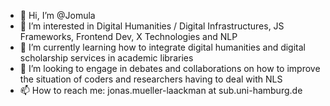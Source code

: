 - 👋 Hi, I’m @Jomula
- 👀 I’m interested in Digital Humanities / Digital Infrastructures, JS Frameworks, Frontend Dev, X Technologies and NLP
- 🌱 I’m currently learning how to integrate digital humanities and digital scholarship services in academic libraries
- 💞️ I’m looking to engage in debates and collaborations on how to improve the situation of coders and researchers having to deal with NLS
- 📫 How to reach me: jonas.mueller-laackman at sub.uni-hamburg.de

<!---
Jomula/Jomula is a ✨ special ✨ repository because its `README.md` (this file) appears on your GitHub profile.
You can click the Preview link to take a look at your changes.
--->
